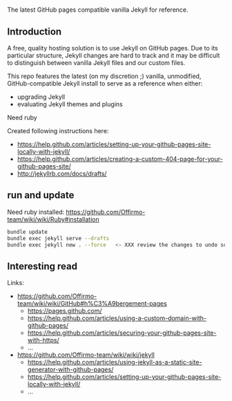 #

The latest GitHub pages compatible vanilla Jekyll for reference.

## Introduction
A free, quality hosting solution is to use Jekyll on GitHub pages.
Due to its particular structure, Jekyll changes are hard to track
and it may be difficult to distinguish between vanilla Jekyll files and our custom files.

This repo features the latest (on my discretion ;) vanilla, unmodified, GitHub-compatible Jekyll install
to serve as a reference when either:
- upgrading Jekyll
- evaluating Jekyll themes and plugins

Need ruby

Created following instructions here:
* https://help.github.com/articles/setting-up-your-github-pages-site-locally-with-jekyll/
* https://help.github.com/articles/creating-a-custom-404-page-for-your-github-pages-site/
* http://jekyllrb.com/docs/drafts/

## run and update
Need ruby installed: https://github.com/Offirmo-team/wiki/wiki/Ruby#installation
```sh
bundle update
bundle exec jekyll serve --drafts
bundle exec jekyll new . --force   <- XXX review the changes to undo some lines
```

## Interesting read
Links:
* https://github.com/Offirmo-team/wiki/wiki/GitHub#h%C3%A9bergement-pages
  * https://pages.github.com/
  * https://help.github.com/articles/using-a-custom-domain-with-github-pages/
  * https://help.github.com/articles/securing-your-github-pages-site-with-https/
  * ...
* https://github.com/Offirmo-team/wiki/wiki/jekyll
  * https://help.github.com/articles/using-jekyll-as-a-static-site-generator-with-github-pages/
  * https://help.github.com/articles/setting-up-your-github-pages-site-locally-with-jekyll/
  * ...
